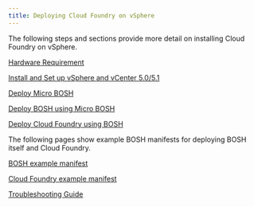 ```yaml
---
title: Deploying Cloud Foundry on vSphere
---
```


The following steps and sections provide more detail on installing Cloud Foundry on vSphere.

[Hardware Requirement](hardware_spec.html)

[Install and Set up vSphere and vCenter 5.0/5.1](install-and-prepare-vsphere.html)

[Deploy Micro BOSH](deploying_micro_bosh.html)

[Deploy BOSH using Micro BOSH](deploying_bosh_with_micro_bosh.html)

[Deploy Cloud Foundry using BOSH](deploy_cf_vsphere.html)

The following pages show example BOSH manifests for deploying BOSH itself and Cloud Foundry.

[BOSH example manifest](bosh-example-manifest.html)

[Cloud Foundry example manifest](cloud-foundry-example-manifest.html)

[Troubleshooting Guide](troubleshooting_guide.html)

